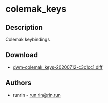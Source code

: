 colemak_keys
===========

Description
-----------
Colemak keybindings

Download
--------
* [dwm-colemak_keys-20200712-c3c1cc1.diff](dwm-colemak_keys-20200712-c3c1cc1.diff)

Authors
-------
* runrin - <run.rin@rin.run>
